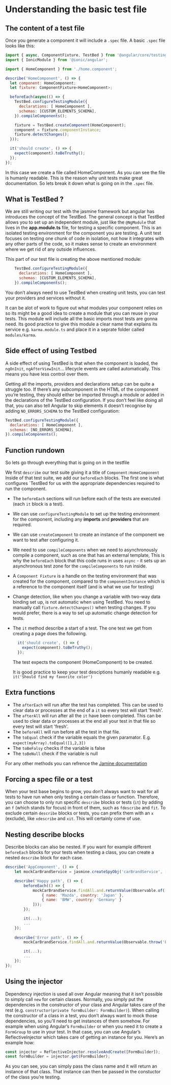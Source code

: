 # Understanding the basic test file



## The content of a test file

Once you generate a component it will include a `.spec` file. A basic `.spec` file looks like this:

```javascript
import { async, ComponentFixture, TestBed } from '@angular/core/testing';
import { IonicModule } from '@ionic/angular';

import { HomeComponent } from './home.component';

describe('HomeComponent', () => {
  let component: HomeComponent;
  let fixture: ComponentFixture<HomeComponent>;

  beforeEach(async(() => {
    TestBed.configureTestingModule({
      declarations: [ HomeComponent ],
      schemas: [CUSTOM_ELEMENTS_SCHEMA],
    }).compileComponents();

    fixture = TestBed.createComponent(HomeComponent);
    component = fixture.componentInstance;
    fixture.detectChanges();
  }));

  it('should create', () => {
    expect(component).toBeTruthy();
  });
});

```

In this case we create a file called HomeComponent. As you can see the file is humanly readable. This is the reason why unit tests make great documentation. So lets break it down what is going on in the `.spec` file.

## What is TestBed ?

We are still writing our test with the jasmine framework but angular has introduces the concept of the TestBed.
The general concept is that TestBed allows you to set up an independent module, just like the `@NgModule` that lives in the **app.module.ts** file, for testing a specific component. This is an isolated testing environment for the component you are testing. A unit test focuses on testing one chunk of code in isolation, not how it integrates with any other parts of the code, so it makes sense to create an environment where we get rid of any outside influences.

This part of our test file is creating the above mentioned module:

```javascript
    TestBed.configureTestingModule({
      declarations: [ HomeComponent ],
      schemas: [CUSTOM_ELEMENTS_SCHEMA],
    }).compileComponents();
```

You don’t always need to use TestBed when creating unit tests, you can test your providers and services without it.

It can be alot of work to figure out what modules your component relies on so its might be a good idea to create a module that you can reuse in your tests. This module will include all the basic imports most tests are gonna need. 
Its good practice to give this module a clear name that explains its service e.g. `karma.module.ts` and place it in a seprate folder called `modules/karma`. 

## Side effect of using Testbed

A side effect of using TestBed is that when the component is loaded, the `ngOnInit`, `ngAfterViewInit`… lifecycle events are called automatically. This means you have less control over them.

Getting all the imports, providers and declarations setup can be quite a struggle too. If there’s any subcomponent in the HTML of the component you’re testing, they should either be imported through a module or added in the declarations of the TestBed configuration. If you don’t feel like doing all that, you can also tell Angular to skip elements it doesn’t recognise by adding `NO_ERRORS_SCHEMA` to the TestBed configuration:

```javascript
TestBed.configureTestingModule({
  declarations: [ HomeComponent ],
  schemas: [NO_ERRORS_SCHEMA],
}).compileComponents();
```
## Function rundown

So lets go through everything that is going on in the testfile

We first `describe` our test suite giving it a title of `Component:HomeComponent` Inside of that test suite, we add our `beforeEach` blocks. The first one is what configures `TestBed for us with the appropriate dependencies required to run the component.

- The `beforeEach` sections will run before each of the tests are executed (each `it` block is a test).

- We can use `configureTestingModule` to set up the testing environment for the component, including any **imports** and **providers** that are required.

- We can use `createComponent` to create an instance of the component we want to test after configuring it.

- We need to use `compileComponents` when we need to asynchronously compile a component, such as one that has an external template, This is why the `beforeEach` block that this code runs in uses `async` - it sets up an asynchronous test zone for the `compileComponents` to run inside.

- A `Component Fixture` is a handle on the testing environment that was created for the component, compared to the `componentInstance` which is a reference to the component itself (and is what we use for testing)

- Change detection, like when you change a variable with two-way data binding set up, is not automatic when using TestBed. You need to manually call `fixture.detectChanges()` when testing changes. If you would prefer, there is a way to set up automatic change detection for tests.

- The `it` method describe a start of a test. The one test we get from creating a page does the following. 

  ```javascript
    it('should create', () => {
      expect(component).toBeTruthy();
    });
  ```

  The test expects the component (HomeComponent) to be created.

  It is good practice to keep your test desciptions humanly readable e.g. `it('Should find my favorite color')`

## Extra functions

-  The `afterEach` will run after the test has completed. This can be used to clear data or processes at the end of a `it` so every test will start 'fresh'.
- The `afterAll` will run after all the `it` have been completed. This can be used to clear data or processes at the end all your test in that file so every test will start 'fresh'.
- The `beforeAll` will run before all the test in that file. 
- The `toEqual` check if the variable equals the given paramator. E.g. `expect(myArray).toEqual([1,2,3])`
- The `toBeFalsy` checks if the variable is false
- The `toBeNull` check if the variable is null

For any other methods you can refrence the [Jamine documentation](https://jasmine.github.io/)

## Forcing a spec file or a test

When your test base begins to grow, you don’t always want to wait for all tests to have run when only testing a certain class or function. Therefore, you can choose to only run specific `describe` blocks or tests (`it`) by adding an `f` (which stands for focus) in front of them, such as `fdescribe` and `fit`. To exclude certain `describe` blocks or tests, you can prefix them with an `x` (exclude), like `xdescribe` and `xit`. This will certainly come of use.

## Nesting describe blocks

Describe blocks can also be nested. If you want for example different `beforeEach` blocks for your tests when testing a class, you can create a nested `describe` block for each case.

```javascript
describe('AppComponent', () => {
    let mockCarBrandService = jasmine.createSpyObj('carBrandService', ['findAll']);

    describe('Happy path', () => {
        beforeEach(() => {
            mockCarBrandService.findAll.and.returnValue(Observable.of([
                { name: 'Mazda', country: 'Japan' },
                { name: 'BMW', country: 'Germany' }
            ]));
        });

        it(...);
        ...
    });
    
    describe('Error path', () => {
        mockCarBrandService.findAll.and.returnValue(Observable.throw('Error'));

        it(...);
        ...
    });
});
```

## Using the injector

Dependency injection is used all over Angular meaning that it isn’t possible to simply call `new` for certain classes. Normally, you simply put the dependencies in the constructor of your class and Angular takes care of the rest (e.g. `constructor(private formBuilder: FormBuilder)`). When calling the constructor of a class in a test, you don’t always want to mock those dependencies, so you’ll need to get instances of them somehow. For example when using Angular’s `FormBuilder` or when you need it to create a `FormGroup` to use in your test. In that case, you can use Angular’s ReflectiveInjector which takes care of getting an instance for you. Here’s an example how:

```javascript
const injector = ReflectiveInjector.resolveAndCreate([FormBuilder]);
const formBuilder = injector.get(FormBuilder);
```

As you can see, you can simply pass the class name and it will return an instance of that class. That instance can then be passed in the constuctor of the class you’re testing.